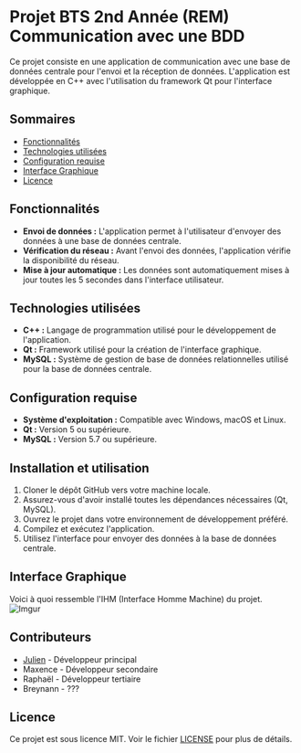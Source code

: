 # Projet BTS 2nd Année (REM)<br>Communication avec une BDD

Ce projet consiste en une application de communication avec une base de données centrale pour l'envoi et la réception de données. L'application est développée en C++ avec l'utilisation du framework Qt pour l'interface graphique.

## Sommaires
- [Fonctionnalités](#Fonctionnalités)
- [Technologies utilisées](#Technologies-utilisées)
- [Configuration requise](#Configuration-requise)
- [Interface Graphique](#Interface-Graphique)
- [Licence](#Licence)
  
## Fonctionnalités

- **Envoi de données :** L'application permet à l'utilisateur d'envoyer des données à une base de données centrale.
- **Vérification du réseau :** Avant l'envoi des données, l'application vérifie la disponibilité du réseau.
- **Mise à jour automatique :** Les données sont automatiquement mises à jour toutes les 5 secondes dans l'interface utilisateur.

## Technologies utilisées

- **C++ :** Langage de programmation utilisé pour le développement de l'application.
- **Qt :** Framework utilisé pour la création de l'interface graphique.
- **MySQL :** Système de gestion de base de données relationnelles utilisé pour la base de données centrale.

## Configuration requise

- **Système d'exploitation :** Compatible avec Windows, macOS et Linux.
- **Qt :** Version 5 ou supérieure.
- **MySQL :** Version 5.7 ou supérieure.

## Installation et utilisation

1. Cloner le dépôt GitHub vers votre machine locale.
2. Assurez-vous d'avoir installé toutes les dépendances nécessaires (Qt, MySQL).
3. Ouvrez le projet dans votre environnement de développement préféré.
4. Compilez et exécutez l'application.
5. Utilisez l'interface pour envoyer des données à la base de données centrale.

## Interface Graphique
Voici à quoi ressemble l'IHM (Interface Homme Machine) du projet.<br>
![Imgur](https://i.imgur.com/6I7nzof.png)

## Contributeurs

- [Julien](https://github.com/VolgarIII) - Développeur principal
- Maxence - Développeur secondaire
- Raphaël - Développeur tertiaire
- Breynann - ???

## Licence

Ce projet est sous licence MIT. Voir le fichier [LICENSE](LICENSE) pour plus de détails.
